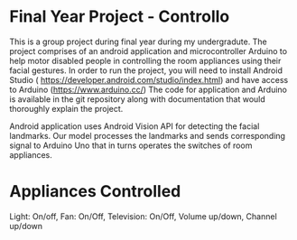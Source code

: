 
# Final Year Project - Controllo

This is a group project during final year during my undergradute. The project comprises of an android application and microcontroller Arduino to help motor disabled people in controlling the room appliances using their facial gestures. In order to run the project, you will need to install Android Studio ( https://developer.android.com/studio/index.html) and have access to Arduino (https://www.arduino.cc/) The code for application and Arduino is available in the git repository along with documentation that would thoroughly explain the project.

Android application uses Android Vision API for detecting the facial landmarks. Our model processes the landmarks and sends corresponding signal to Arduino Uno that in turns operates the switches of room appliances.

# Appliances Controlled

Light: On/off,
Fan: On/Off,
Television: On/Off, Volume up/down, Channel up/down




